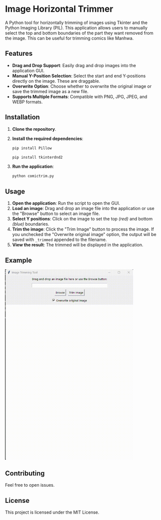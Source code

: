 # Image Horizontal Trimmer

A Python tool for horizontally trimming of images using Tkinter and the Python Imaging Library (PIL). This application allows users to manually select the top and bottom boundaries of the part they want removed from the image. This can be useful for trimming comics like Manhwa.

## Features

- **Drag and Drop Support**: Easily drag and drop images into the application GUI.
- **Manual Y-Position Selection**: Select the start and end Y-positions directly on the image. These are draggable.
- **Overwrite Option**: Choose whether to overwrite the original image or save the trimmed image as a new file.
- **Supports Multiple Formats**: Compatible with PNG, JPG, JPEG, and WEBP formats.

## Installation

1. **Clone the repository**.
2. **Install the required dependencies**:
    ```bash
    pip install Pillow
    ```
    ```
    pip install tkinterdnd2
    ```

3. **Run the application**:
    ```bash
    python comictrim.py
    ```

## Usage

1. **Open the application**: Run the script to open the GUI.
2. **Load an image**: Drag and drop an image file into the application or use the "Browse" button to select an image file.
3. **Select Y positions**: Click on the image to set the top *(red)* and bottom *(blue)* boundaries.
4. **Trim the image**: Click the "Trim Image" button to process the image. If you unchecked the "Overwrite original image" option, the output will be saved with `_trimmed` appended to the filename.
5. **View the result**: The trimmed will be displayed in the application.

## Example
<img src="images/sampletrim.gif" alt="Sample input images" width="420" />

## Contributing

Feel free to open issues.

## License

This project is licensed under the MIT License.
